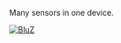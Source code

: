 <!DOCTYPE html>
<html lang="en" data-color-mode="auto" data-light-theme="light" data-dark-theme="dark">
  <head>
    <meta charset="utf-8">
  </head>
    <body class="logged-in env-production page-responsive page-blob" style="word-wrap: break-word;">
      <p> Many sensors in one device.</p>
      <a href="https://github.com/Maniak003/UniversalMeter/wiki/Description" rel="nofollow">
        <img src="https://github.com/Maniak003/UniversalMeter/blob/main/Documents/UniversalMeter.png" alt="BluZ" style="max-width: 100%;">
      </a>
    </body>
</html>
